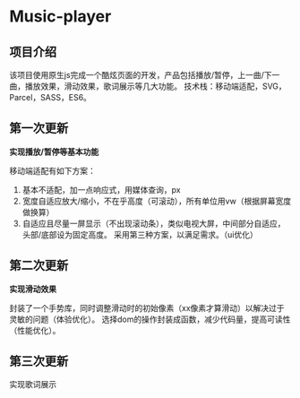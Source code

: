 # Music-player

## 项目介绍
该项目使用原生js完成一个酷炫页面的开发，产品包括播放/暂停，上一曲/下一曲，播放效果，滑动效果，歌词展示等几大功能。
技术栈：移动端适配，SVG，Parcel，SASS，ES6。

## 第一次更新
**实现播放/暂停等基本功能**

移动端适配有如下方案：
1. 基本不适配，加一点响应式，用媒体查询，px
2. 宽度自适应放大/缩小，不在乎高度（可滚动），所有单位用vw（根据屏幕宽度做换算）
3. 自适应且尽量一屏显示（不出现滚动条），类似电视大屏，中间部分自适应，头部/底部设为固定高度。
采用第三种方案，以满足需求。（ui优化）

## 第二次更新
**实现滑动效果**

封装了一个手势库，同时调整滑动时的初始像素（xx像素才算滑动）以解决过于灵敏的问题（体验优化）。
选择dom的操作封装成函数，减少代码量，提高可读性（性能优化）。

## 第三次更新
实现歌词展示


